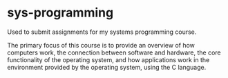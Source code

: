 # sys-programming
Used to submit assignments for my systems programming course.

The primary focus of this course is to provide an overview of how computers work, the 
connection between software and hardware, the core functionality of the operating system, and 
how applications work in the environment provided by the operating system, using the C 
language. 
